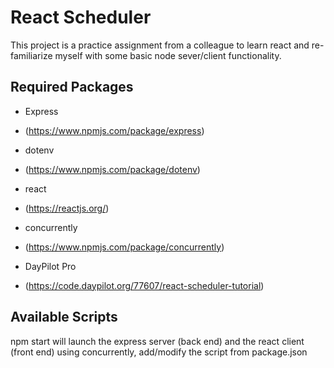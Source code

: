 # React Scheduler 
This project is a practice assignment from a colleague to learn react and re-familiarize myself with some basic node sever/client functionality.

## Required Packages
* Express                 
- (https://www.npmjs.com/package/express)
* dotenv
- (https://www.npmjs.com/package/dotenv)
* react
- (https://reactjs.org/)
* concurrently
- (https://www.npmjs.com/package/concurrently)
* DayPilot Pro
- (https://code.daypilot.org/77607/react-scheduler-tutorial)

## Available Scripts
npm start will launch the express server (back end) and the react client (front end) using concurrently, add/modify the script from package.json